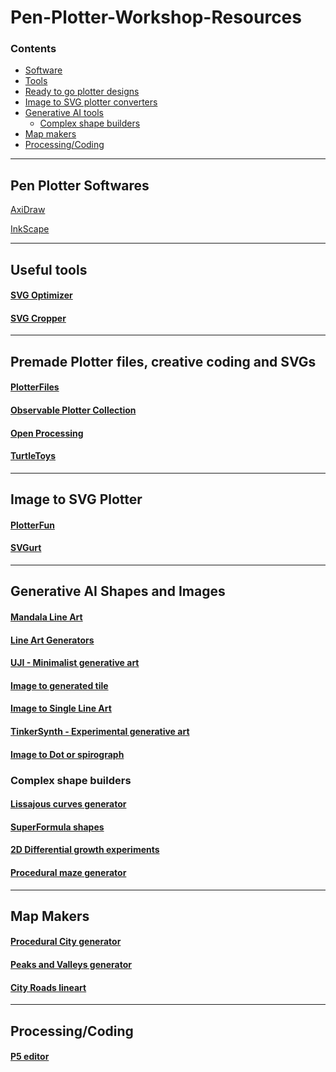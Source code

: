# Pen-Plotter-Workshop-Resources

### Contents
* [Software](#software)
* [Tools](#tools)
* [Ready to go plotter designs](#readymade)
* [Image to SVG plotter converters](#converters)
* [Generative AI tools](#genai)
  * [Complex shape builders](#complexshapes)
* [Map makers](#maps)
* [Processing/Coding](#ccode)

***
<h2 id="software">Pen Plotter Softwares</h2>

  [AxiDraw](https://wiki.evilmadscientist.com/Axidraw_Software_Installation)

  [InkScape](https://inkscape.org/release/1.3.2/mac-os-x/)


---

<h2 id="tools">Useful tools</h2>

#### [SVG Optimizer](https://plotterfiles.com/tools/optimizer)

#### [SVG Cropper](https://msurguy.github.io/svg-cropper-tool/)

---

<h2 id="readymade">Premade Plotter files, creative coding and SVGs</h2>

#### [PlotterFiles](https://plotterfiles.com/)

#### [Observable Plotter Collection](https://observablehq.com/collection/@makio135/plotter)
 
#### [Open Processing](https://openprocessing.org/discover/#/trending)

#### [TurtleToys](https://turtletoy.net/turtle/browse/love/)

---
<h2 id="converters">Image to SVG Plotter</h2>

#### [PlotterFun](https://mitxela.com/plotterfun/)

#### [SVGurt](https://svgurt.com/)

---
<h2 id="genai">Generative AI Shapes and Images</h2>

#### [Mandala Line Art](https://u840903.github.io/multiplication-mandalas/#table=78&start=54&end=100&modulo=384&rotation=5&minLength=0&keepEveryNLines=1&keepEveryNLinesShift=0&center=0)

#### [Line Art Generators](https://msurguy.github.io/rad-lines/?rd=false&qt=39&minrd=24&mina=0&rn=0.6&cv=curveCardinalClosed)

#### [UJI - Minimalist generative art](https://doersino.github.io/uji/)

#### [Image to generated tile](https://kumiko-generator.netlify.app/)

#### [Image to Single Line Art](https://javier.xyz/pintr)

#### [TinkerSynth - Experimental generative art](https://tinkersynth.com/slopes/)

#### [Image to Dot or spirograph](https://muffinman.io/vertigo/#dots)


<h3 id="complexshapes">Complex shape builders</h3>

#### [Lissajous curves generator](https://lissajous.eva.town/)

#### [SuperFormula shapes](https://jasonwebb.github.io/SuperformulaSVG-for-web/)

#### [2D Differential growth experiments](https://jasonwebb.github.io/2d-differential-growth-experiments/)

#### [Procedural maze generator](https://www.mazegenerator.net/Default.aspx)

---

<h2 id="maps">Map Makers</h2>

#### [Procedural City generator](https://probabletrain.itch.io/city-generator)

#### [Peaks and Valleys generator](https://anvaka.github.io/peak-map/#7.68/47.727/-122.574)

#### [City Roads lineart](https://anvaka.github.io/city-roads/?q=Cambridge)

---

<h2 id="ccode">Processing/Coding </h2>

#### [P5 editor](https://editor.p5js.org/msurguy/sketches/1ZZhuKOjh)
